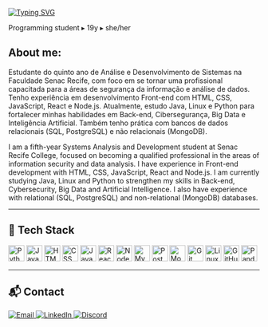 [![Typing SVG](https://readme-typing-svg.demolab.com?lines=Hello+World!+I'm+Gabriela.&color=ADFF3F)](https://git.io/typing-svg)

Programming student ▸ 19y ▸ she/her

## About me:


Estudante do quinto ano de Análise e Desenvolvimento de Sistemas na Faculdade Senac Recife, com foco em se tornar uma profissional capacitada para a áreas de segurança da informação e análise de dados. Tenho experiência em desenvolvimento Front-end com HTML, CSS, JavaScript, React e Node.js. Atualmente, estudo Java, Linux e Python para fortalecer minhas habilidades em Back-end, Cibersegurança, Big Data e Inteligência Artificial. Também tenho prática com bancos de dados relacionais (SQL, PostgreSQL) e não relacionais (MongoDB).
</p>

<p>
I am a fifth-year Systems Analysis and Development student at Senac Recife College, focused on becoming a qualified professional in the areas of information security and data analysis. I have experience in Front-end development with HTML, CSS, JavaScript, React and Node.js. I am currently studying Java, Linux and Python to strengthen my skills in Back-end, Cybersecurity, Big Data and Artificial Intelligence. I also have experience with relational (SQL, PostgreSQL) and non-relational (MongoDB) databases.
</p>

---

## 🚀 Tech Stack

<p align="left">
  <img title="Python" height="32" width="32" src="https://cdn.jsdelivr.net/gh/devicons/devicon/icons/python/python-original.svg"/>
  <img title="Java" height="32" width="32" src="https://cdn.jsdelivr.net/gh/devicons/devicon/icons/java/java-original.svg"/>
  <img title="HTML" height="32" width="32" src="https://cdn.jsdelivr.net/gh/devicons/devicon/icons/html5/html5-original.svg"/>
  <img title="CSS" height="32" width="32" src="https://cdn.jsdelivr.net/gh/devicons/devicon/icons/css3/css3-original.svg"/>
  <img title="JavaScript" height="32" width="32" src="https://cdn.jsdelivr.net/gh/devicons/devicon/icons/javascript/javascript-original.svg"/>
  <img title="React" height="32" width="32" src="https://cdn.jsdelivr.net/gh/devicons/devicon/icons/react/react-original.svg"/>
  <img title="Node.js" height="32" width="32" src="https://cdn.jsdelivr.net/gh/devicons/devicon/icons/nodejs/nodejs-original.svg"/>
  <img title="MySQL" height="32" width="32" src="https://cdn.jsdelivr.net/gh/devicons/devicon/icons/mysql/mysql-original.svg"/>
  <img title="PostgreSQL" height="32" width="32" src="https://cdn.jsdelivr.net/gh/devicons/devicon/icons/postgresql/postgresql-original.svg"/>
  <img title="MongoDB" height="32" width="32" src="https://cdn.jsdelivr.net/gh/devicons/devicon/icons/mongodb/mongodb-original.svg"/>
  <img title="Git" height="32" width="32" src="https://cdn.jsdelivr.net/gh/devicons/devicon/icons/git/git-original.svg"/>
  <img title="Linux" height="32" width="32" src="https://cdn.jsdelivr.net/gh/devicons/devicon/icons/linux/linux-original.svg"/>
  <img title="GitHub" height="32" width="32" src="https://cdn.jsdelivr.net/gh/devicons/devicon/icons/github/github-original.svg"/>
  <img title="Pandas" height="32" width="32" src="https://cdn.jsdelivr.net/gh/devicons/devicon/icons/pandas/pandas-original.svg"/>
</p>

---

## 📬 Contact

<p align="left">
  <a href="mailto:gabrielapsn11@gmail.com" target="_blank">
    <img alt="Email" src="https://img.shields.io/badge/-Email-D14836?style=flat-square&logo=gmail&logoColor=white" />
  </a>
  <a href="linkedin.com/in/gabriela-pires-7787b6279" target="_blank">
    <img alt="LinkedIn" src="https://img.shields.io/badge/-LinkedIn-0077B5?style=flat-square&logo=linkedin&logoColor=white" />
  </a>
  <a href="https://discord.com/users/_gabskiddo" target="_blank">
    <img alt="Discord" src="https://img.shields.io/badge/-Discord-7289DA?style=flat-square&logo=discord&logoColor=white" />
  </a>
</p>
